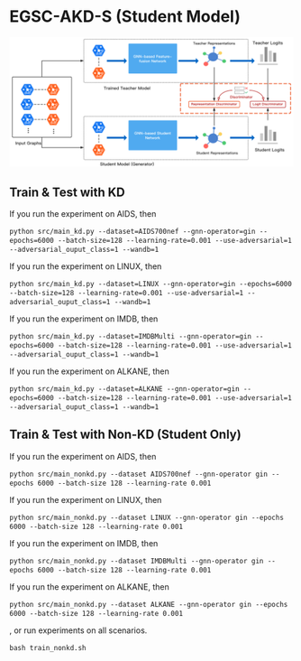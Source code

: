 # EGSC-AKD-S (Student Model)

![EGSC-KD](../Figs/AKD.png)

## Train & Test with KD
If you run the experiment on AIDS, then
```
python src/main_kd.py --dataset=AIDS700nef --gnn-operator=gin --epochs=6000 --batch-size=128 --learning-rate=0.001 --use-adversarial=1 --adversarial_ouput_class=1 --wandb=1
```
If you run the experiment on LINUX, then
```
python src/main_kd.py --dataset=LINUX --gnn-operator=gin --epochs=6000 --batch-size=128 --learning-rate=0.001 --use-adversarial=1 --adversarial_ouput_class=1 --wandb=1
```
If you run the experiment on IMDB, then
```
python src/main_kd.py --dataset=IMDBMulti --gnn-operator=gin --epochs=6000 --batch-size=128 --learning-rate=0.001 --use-adversarial=1 --adversarial_ouput_class=1 --wandb=1
```
If you run the experiment on ALKANE, then
```
python src/main_kd.py --dataset=ALKANE --gnn-operator=gin --epochs=6000 --batch-size=128 --learning-rate=0.001 --use-adversarial=1 --adversarial_ouput_class=1 --wandb=1
```

## Train & Test with Non-KD (Student Only)
If you run the experiment on AIDS, then
```
python src/main_nonkd.py --dataset AIDS700nef --gnn-operator gin --epochs 6000 --batch-size 128 --learning-rate 0.001
```
If you run the experiment on LINUX, then
```
python src/main_nonkd.py --dataset LINUX --gnn-operator gin --epochs 6000 --batch-size 128 --learning-rate 0.001
```
If you run the experiment on IMDB, then
```
python src/main_nonkd.py --dataset IMDBMulti --gnn-operator gin --epochs 6000 --batch-size 128 --learning-rate 0.001
```
If you run the experiment on ALKANE, then
```
python src/main_nonkd.py --dataset ALKANE --gnn-operator gin --epochs 6000 --batch-size 128 --learning-rate 0.001
```
, or run experiments on all scenarios.
```
bash train_nonkd.sh
```